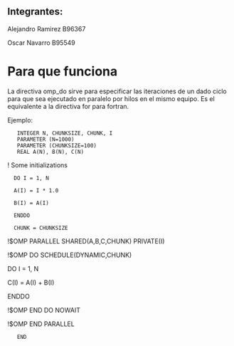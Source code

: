 ## Integrantes:

Alejandro Ramirez B96367

Oscar Navarro   B95549

# Para que funciona

La directiva omp_do sirve para especificar las iteraciones de un dado ciclo para que sea ejecutado en paralelo por hilos en el mismo equipo. Es el equivalente a la directiva for para fortran.

Ejemplo:


       INTEGER N, CHUNKSIZE, CHUNK, I
       PARAMETER (N=1000) 
       PARAMETER (CHUNKSIZE=100) 
       REAL A(N), B(N), C(N)

 !     Some initializations
      
      DO I = 1, N
      
      A(I) = I * 1.0
      
      B(I) = A(I)
      
      ENDDO
      
      CHUNK = CHUNKSIZE
        
 !$OMP PARALLEL SHARED(A,B,C,CHUNK) PRIVATE(I)

 !$OMP DO SCHEDULE(DYNAMIC,CHUNK)
 
 DO I = 1, N
 
 C(I) = A(I) + B(I)
 
 ENDDO
 
 !$OMP END DO NOWAIT

 !$OMP END PARALLEL

       END

